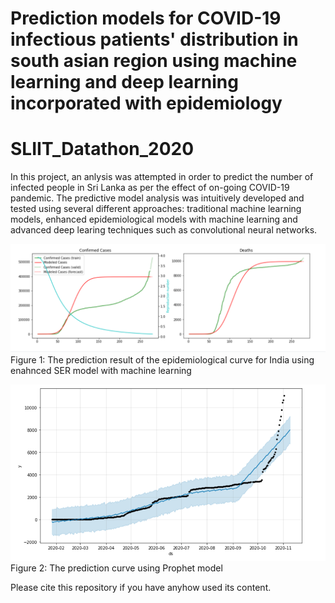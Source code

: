 # Prediction models for COVID-19 infectious patients' distribution in south asian region using machine learning and deep learning incorporated with epidemiology
# SLIIT_Datathon_2020

In this project, an anlysis was attempted in order to predict the number of infected people in Sri Lanka as per the effect of on-going COVID-19 pandemic. The predictive model analysis was intuitively developed and tested using several different approaches: traditional machine learning models, enhanced epidemiological models with machine learning and advanced deep learing techniques such as convolutional neural networks. 

![](Images/Github1.PNG)
Figure 1: The prediction result of the epidemiological curve for India using enahnced SER model with machine learning

![](Images/Prophet1.PNG) 
Figure 2: The prediction curve using Prophet model

Please cite this repository if you have anyhow used its content. 
